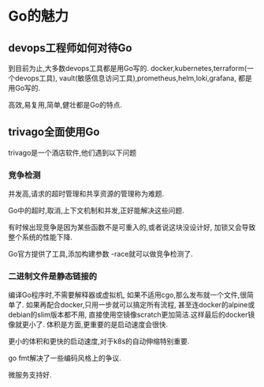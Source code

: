# Go的魅力

## devops工程师如何对待Go

到目前为止,大多数devops工具都是用Go写的.
docker,kubernetes,terraform(一个devops工具),
vault(敏感信息访问工具),prometheus,helm,loki,grafana,
都是用Go写的.

高效,易复用,简单,健壮都是Go的特点.

## trivago全面使用Go

trivago是一个酒店软件,他们遇到以下问题

### 竞争检测

并发高,请求的超时管理和共享资源的管理称为难题.

Go中的超时,取消,上下文机制和并发,正好能解决这些问题.

有时候出现竞争是因为某些函数不是可重入的,或者说这块没设计好,
加锁又会导致整个系统的性能下降.

Go官方提供了工具,添加构建参数 -race就可以做竞争检测了.

### 二进制文件是静态链接的

编译Go程序时,不需要解释器或虚拟机,
如果不适用cgo,那么发布就一个文件,很简单了.
如果再配合docker,只用一步就可以搞定所有流程,
甚至连docker的alpine或debian的slim版本都不用,
直接使用空镜像scratch更加简洁.这样最后的docker镜像就更小了.
体积是方面,更重要的是启动速度会很快.

更小的体积和更快的启动速度,对于k8s的自动伸缩特别重要.

go fmt解决了一些编码风格上的争议.

微服务支持好.
